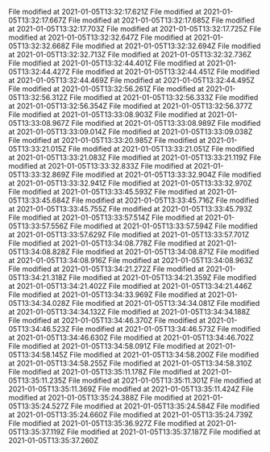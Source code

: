
File modified at 2021-01-05T13:32:17.621Z
File modified at 2021-01-05T13:32:17.667Z
File modified at 2021-01-05T13:32:17.685Z
File modified at 2021-01-05T13:32:17.703Z
File modified at 2021-01-05T13:32:17.725Z
File modified at 2021-01-05T13:32:32.647Z
File modified at 2021-01-05T13:32:32.668Z
File modified at 2021-01-05T13:32:32.694Z
File modified at 2021-01-05T13:32:32.713Z
File modified at 2021-01-05T13:32:32.736Z
File modified at 2021-01-05T13:32:44.401Z
File modified at 2021-01-05T13:32:44.427Z
File modified at 2021-01-05T13:32:44.451Z
File modified at 2021-01-05T13:32:44.469Z
File modified at 2021-01-05T13:32:44.495Z
File modified at 2021-01-05T13:32:56.261Z
File modified at 2021-01-05T13:32:56.312Z
File modified at 2021-01-05T13:32:56.333Z
File modified at 2021-01-05T13:32:56.354Z
File modified at 2021-01-05T13:32:56.377Z
File modified at 2021-01-05T13:33:08.903Z
File modified at 2021-01-05T13:33:08.967Z
File modified at 2021-01-05T13:33:08.989Z
File modified at 2021-01-05T13:33:09.014Z
File modified at 2021-01-05T13:33:09.038Z
File modified at 2021-01-05T13:33:20.985Z
File modified at 2021-01-05T13:33:21.015Z
File modified at 2021-01-05T13:33:21.051Z
File modified at 2021-01-05T13:33:21.083Z
File modified at 2021-01-05T13:33:21.119Z
File modified at 2021-01-05T13:33:32.833Z
File modified at 2021-01-05T13:33:32.869Z
File modified at 2021-01-05T13:33:32.904Z
File modified at 2021-01-05T13:33:32.941Z
File modified at 2021-01-05T13:33:32.970Z
File modified at 2021-01-05T13:33:45.593Z
File modified at 2021-01-05T13:33:45.684Z
File modified at 2021-01-05T13:33:45.716Z
File modified at 2021-01-05T13:33:45.755Z
File modified at 2021-01-05T13:33:45.793Z
File modified at 2021-01-05T13:33:57.514Z
File modified at 2021-01-05T13:33:57.556Z
File modified at 2021-01-05T13:33:57.594Z
File modified at 2021-01-05T13:33:57.629Z
File modified at 2021-01-05T13:33:57.701Z
File modified at 2021-01-05T13:34:08.778Z
File modified at 2021-01-05T13:34:08.828Z
File modified at 2021-01-05T13:34:08.871Z
File modified at 2021-01-05T13:34:08.916Z
File modified at 2021-01-05T13:34:08.963Z
File modified at 2021-01-05T13:34:21.272Z
File modified at 2021-01-05T13:34:21.318Z
File modified at 2021-01-05T13:34:21.359Z
File modified at 2021-01-05T13:34:21.402Z
File modified at 2021-01-05T13:34:21.446Z
File modified at 2021-01-05T13:34:33.969Z
File modified at 2021-01-05T13:34:34.028Z
File modified at 2021-01-05T13:34:34.081Z
File modified at 2021-01-05T13:34:34.132Z
File modified at 2021-01-05T13:34:34.188Z
File modified at 2021-01-05T13:34:46.370Z
File modified at 2021-01-05T13:34:46.523Z
File modified at 2021-01-05T13:34:46.573Z
File modified at 2021-01-05T13:34:46.630Z
File modified at 2021-01-05T13:34:46.702Z
File modified at 2021-01-05T13:34:58.091Z
File modified at 2021-01-05T13:34:58.145Z
File modified at 2021-01-05T13:34:58.200Z
File modified at 2021-01-05T13:34:58.255Z
File modified at 2021-01-05T13:34:58.310Z
File modified at 2021-01-05T13:35:11.178Z
File modified at 2021-01-05T13:35:11.235Z
File modified at 2021-01-05T13:35:11.301Z
File modified at 2021-01-05T13:35:11.369Z
File modified at 2021-01-05T13:35:11.424Z
File modified at 2021-01-05T13:35:24.388Z
File modified at 2021-01-05T13:35:24.527Z
File modified at 2021-01-05T13:35:24.584Z
File modified at 2021-01-05T13:35:24.660Z
File modified at 2021-01-05T13:35:24.739Z
File modified at 2021-01-05T13:35:36.927Z
File modified at 2021-01-05T13:35:37.119Z
File modified at 2021-01-05T13:35:37.187Z
File modified at 2021-01-05T13:35:37.260Z